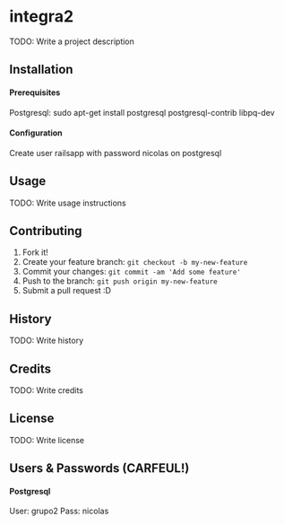 # integra2
TODO: Write a project description
## Installation
#### Prerequisites
Postgresql: sudo apt-get install postgresql postgresql-contrib libpq-dev

#### Configuration
Create user railsapp with password nicolas on postgresql

## Usage
TODO: Write usage instructions
## Contributing
1. Fork it!
2. Create your feature branch: `git checkout -b my-new-feature`
3. Commit your changes: `git commit -am 'Add some feature'`
4. Push to the branch: `git push origin my-new-feature`
5. Submit a pull request :D

## History
TODO: Write history
## Credits
TODO: Write credits
## License
TODO: Write license
## Users & Passwords (CARFEUL!)
#### Postgresql
User: grupo2
Pass: nicolas
